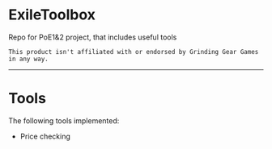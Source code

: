 # ExileToolbox
Repo for PoE1&2 project, that includes useful tools

`This product isn't affiliated with or endorsed by Grinding Gear Games in any way.`

---

# Tools
The following tools implemented:
- Price checking